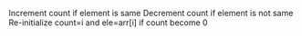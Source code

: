 Increment count if element is same
Decrement count if element is not same
Re-initialize count=i and ele=arr[i] if count become 0
